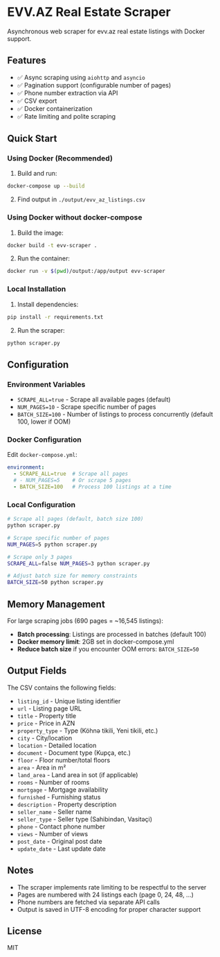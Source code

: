 # EVV.AZ Real Estate Scraper

Asynchronous web scraper for evv.az real estate listings with Docker support.

## Features

- ✅ Async scraping using `aiohttp` and `asyncio`
- ✅ Pagination support (configurable number of pages)
- ✅ Phone number extraction via API
- ✅ CSV export
- ✅ Docker containerization
- ✅ Rate limiting and polite scraping

## Quick Start

### Using Docker (Recommended)

1. Build and run:
```bash
docker-compose up --build
```

2. Find output in `./output/evv_az_listings.csv`

### Using Docker without docker-compose

1. Build the image:
```bash
docker build -t evv-scraper .
```

2. Run the container:
```bash
docker run -v $(pwd)/output:/app/output evv-scraper
```

### Local Installation

1. Install dependencies:
```bash
pip install -r requirements.txt
```

2. Run the scraper:
```bash
python scraper.py
```

## Configuration

### Environment Variables

- `SCRAPE_ALL=true` - Scrape all available pages (default)
- `NUM_PAGES=10` - Scrape specific number of pages
- `BATCH_SIZE=100` - Number of listings to process concurrently (default 100, lower if OOM)

### Docker Configuration

Edit `docker-compose.yml`:

```yaml
environment:
  - SCRAPE_ALL=true  # Scrape all pages
  # - NUM_PAGES=5    # Or scrape 5 pages
  - BATCH_SIZE=100   # Process 100 listings at a time
```

### Local Configuration

```bash
# Scrape all pages (default, batch size 100)
python scraper.py

# Scrape specific number of pages
NUM_PAGES=5 python scraper.py

# Scrape only 3 pages
SCRAPE_ALL=false NUM_PAGES=3 python scraper.py

# Adjust batch size for memory constraints
BATCH_SIZE=50 python scraper.py
```

## Memory Management

For large scraping jobs (690 pages = ~16,545 listings):
- **Batch processing**: Listings are processed in batches (default 100)
- **Docker memory limit**: 2GB set in docker-compose.yml
- **Reduce batch size** if you encounter OOM errors: `BATCH_SIZE=50`

## Output Fields

The CSV contains the following fields:

- `listing_id` - Unique listing identifier
- `url` - Listing page URL
- `title` - Property title
- `price` - Price in AZN
- `property_type` - Type (Köhnə tikili, Yeni tikili, etc.)
- `city` - City/location
- `location` - Detailed location
- `document` - Document type (Kupça, etc.)
- `floor` - Floor number/total floors
- `area` - Area in m²
- `land_area` - Land area in sot (if applicable)
- `rooms` - Number of rooms
- `mortgage` - Mortgage availability
- `furnished` - Furnishing status
- `description` - Property description
- `seller_name` - Seller name
- `seller_type` - Seller type (Sahibindən, Vasitəçi)
- `phone` - Contact phone number
- `views` - Number of views
- `post_date` - Original post date
- `update_date` - Last update date

## Notes

- The scraper implements rate limiting to be respectful to the server
- Pages are numbered with 24 listings each (page 0, 24, 48, ...)
- Phone numbers are fetched via separate API calls
- Output is saved in UTF-8 encoding for proper character support

## License

MIT

